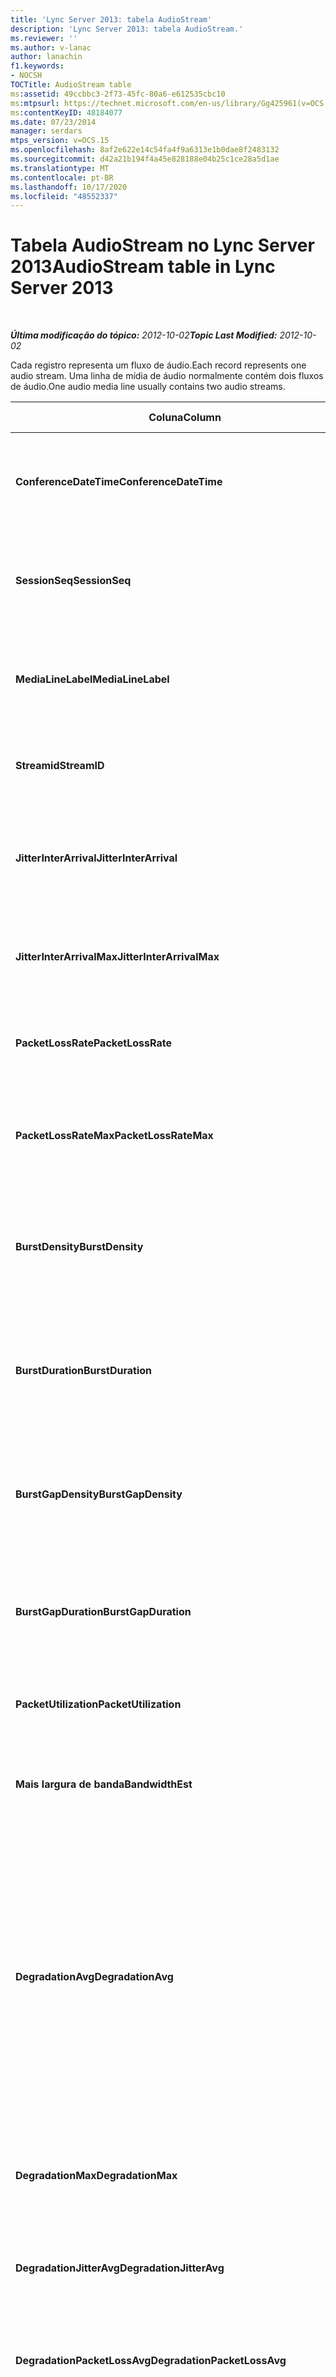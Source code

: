 ```yaml
---
title: 'Lync Server 2013: tabela AudioStream'
description: 'Lync Server 2013: tabela AudioStream.'
ms.reviewer: ''
ms.author: v-lanac
author: lanachin
f1.keywords:
- NOCSH
TOCTitle: AudioStream table
ms:assetid: 49ccbbc3-2f73-45fc-80a6-e612535cbc10
ms:mtpsurl: https://technet.microsoft.com/en-us/library/Gg425961(v=OCS.15)
ms:contentKeyID: 48184077
ms.date: 07/23/2014
manager: serdars
mtps_version: v=OCS.15
ms.openlocfilehash: 8af2e622e14c54fa4f9a6313e1b0dae8f2483132
ms.sourcegitcommit: d42a21b194f4a45e828188e04b25c1ce28a5d1ae
ms.translationtype: MT
ms.contentlocale: pt-BR
ms.lasthandoff: 10/17/2020
ms.locfileid: "48552337"
---
```

# <a name="audiostream-table-in-lync-server-2013"></a><span data-ttu-id="2facc-103">Tabela AudioStream no Lync Server 2013</span><span class="sxs-lookup"><span data-stu-id="2facc-103">AudioStream table in Lync Server 2013</span></span>

<div data-xmlns="http://www.w3.org/1999/xhtml">

<div class="topic" data-xmlns="http://www.w3.org/1999/xhtml" data-msxsl="urn:schemas-microsoft-com:xslt" data-cs="https://msdn.microsoft.com/">

<div data-asp="https://msdn2.microsoft.com/asp">



</div>

<div id="mainSection">

<div id="mainBody">

<span> </span>

<span data-ttu-id="2facc-104">_**Última modificação do tópico:** 2012-10-02_</span><span class="sxs-lookup"><span data-stu-id="2facc-104">_**Topic Last Modified:** 2012-10-02_</span></span>

<span data-ttu-id="2facc-105">Cada registro representa um fluxo de áudio.</span><span class="sxs-lookup"><span data-stu-id="2facc-105">Each record represents one audio stream.</span></span> <span data-ttu-id="2facc-106">Uma linha de mídia de áudio normalmente contém dois fluxos de áudio.</span><span class="sxs-lookup"><span data-stu-id="2facc-106">One audio media line usually contains two audio streams.</span></span>


<table>
<colgroup>
<col style="width: 25%" />
<col style="width: 25%" />
<col style="width: 25%" />
<col style="width: 25%" />
</colgroup>
<thead>
<tr class="header">
<th><span data-ttu-id="2facc-107"><strong>Coluna</strong></span><span class="sxs-lookup"><span data-stu-id="2facc-107"><strong>Column</strong></span></span></th>
<th><span data-ttu-id="2facc-108"><strong>Tipo de dados</strong></span><span class="sxs-lookup"><span data-stu-id="2facc-108"><strong>Data Type</strong></span></span></th>
<th><span data-ttu-id="2facc-109"><strong>Chave/índice</strong></span><span class="sxs-lookup"><span data-stu-id="2facc-109"><strong>Key/Index</strong></span></span></th>
<th><span data-ttu-id="2facc-110"><strong>Detalhes</strong></span><span class="sxs-lookup"><span data-stu-id="2facc-110"><strong>Details</strong></span></span></th>
</tr>
</thead>
<tbody>
<tr class="odd">
<td><p><span data-ttu-id="2facc-111"><strong>ConferenceDateTime</strong></span><span class="sxs-lookup"><span data-stu-id="2facc-111"><strong>ConferenceDateTime</strong></span></span></p></td>
<td><p><span data-ttu-id="2facc-112">datetime</span><span class="sxs-lookup"><span data-stu-id="2facc-112">datetime</span></span></p></td>
<td><p><span data-ttu-id="2facc-113">Primário</span><span class="sxs-lookup"><span data-stu-id="2facc-113">Primary</span></span></p></td>
<td><p><span data-ttu-id="2facc-114">Referenciado da <a href="lync-server-2013-medialine-table.md">tabela de mídia no Lync Server 2013</a>.</span><span class="sxs-lookup"><span data-stu-id="2facc-114">Referenced from the <a href="lync-server-2013-medialine-table.md">MediaLine table in Lync Server 2013</a>.</span></span></p></td>
</tr>
<tr class="even">
<td><p><span data-ttu-id="2facc-115"><strong>SessionSeq</strong></span><span class="sxs-lookup"><span data-stu-id="2facc-115"><strong>SessionSeq</strong></span></span></p></td>
<td><p><span data-ttu-id="2facc-116">int</span><span class="sxs-lookup"><span data-stu-id="2facc-116">int</span></span></p></td>
<td><p><span data-ttu-id="2facc-117">Primário</span><span class="sxs-lookup"><span data-stu-id="2facc-117">Primary</span></span></p></td>
<td><p><span data-ttu-id="2facc-118">Referenciado da <a href="lync-server-2013-medialine-table.md">tabela de mídia no Lync Server 2013</a>.</span><span class="sxs-lookup"><span data-stu-id="2facc-118">Referenced from the <a href="lync-server-2013-medialine-table.md">MediaLine table in Lync Server 2013</a>.</span></span></p></td>
</tr>
<tr class="odd">
<td><p><span data-ttu-id="2facc-119"><strong>MediaLineLabel</strong></span><span class="sxs-lookup"><span data-stu-id="2facc-119"><strong>MediaLineLabel</strong></span></span></p></td>
<td><p><span data-ttu-id="2facc-120">tinyint</span><span class="sxs-lookup"><span data-stu-id="2facc-120">tinyint</span></span></p></td>
<td><p><span data-ttu-id="2facc-121">Primário</span><span class="sxs-lookup"><span data-stu-id="2facc-121">Primary</span></span></p></td>
<td><p><span data-ttu-id="2facc-122">Referenciado da <a href="lync-server-2013-medialine-table.md">tabela de mídia no Lync Server 2013</a>.</span><span class="sxs-lookup"><span data-stu-id="2facc-122">Referenced from the <a href="lync-server-2013-medialine-table.md">MediaLine table in Lync Server 2013</a>.</span></span></p></td>
</tr>
<tr class="even">
<td><p><span data-ttu-id="2facc-123"><strong>Streamid</strong></span><span class="sxs-lookup"><span data-stu-id="2facc-123"><strong>StreamID</strong></span></span></p></td>
<td><p><span data-ttu-id="2facc-124">int</span><span class="sxs-lookup"><span data-stu-id="2facc-124">int</span></span></p></td>
<td><p><span data-ttu-id="2facc-125">Primário</span><span class="sxs-lookup"><span data-stu-id="2facc-125">Primary</span></span></p></td>
<td><p><span data-ttu-id="2facc-126">Identificação exclusiva em uma linha de mídia.</span><span class="sxs-lookup"><span data-stu-id="2facc-126">Unique ID within a media line.</span></span></p></td>
</tr>
<tr class="odd">
<td><p><span data-ttu-id="2facc-127"><strong>JitterInterArrival</strong></span><span class="sxs-lookup"><span data-stu-id="2facc-127"><strong>JitterInterArrival</strong></span></span></p></td>
<td><p><span data-ttu-id="2facc-128">int</span><span class="sxs-lookup"><span data-stu-id="2facc-128">int</span></span></p></td>
<td><p> </p></td>
<td><p><span data-ttu-id="2facc-129">Média de tremulação de rede a partir da estatística do protocolo RTCP.</span><span class="sxs-lookup"><span data-stu-id="2facc-129">Average network jitter from Real Time Control Protocol (RTCP) statistics.</span></span></p></td>
</tr>
<tr class="even">
<td><p><span data-ttu-id="2facc-130"><strong>JitterInterArrivalMax</strong></span><span class="sxs-lookup"><span data-stu-id="2facc-130"><strong>JitterInterArrivalMax</strong></span></span></p></td>
<td><p><span data-ttu-id="2facc-131">int</span><span class="sxs-lookup"><span data-stu-id="2facc-131">int</span></span></p></td>
<td><p> </p></td>
<td><p><span data-ttu-id="2facc-132">Tremulação máxima da rede durante a chamada.</span><span class="sxs-lookup"><span data-stu-id="2facc-132">Maximum network jitter during the call.</span></span></p></td>
</tr>
<tr class="odd">
<td><p><span data-ttu-id="2facc-133"><strong>PacketLossRate</strong></span><span class="sxs-lookup"><span data-stu-id="2facc-133"><strong>PacketLossRate</strong></span></span></p></td>
<td><p><span data-ttu-id="2facc-134">decimal (5, 4)</span><span class="sxs-lookup"><span data-stu-id="2facc-134">decimal(5,4)</span></span></p></td>
<td><p> </p></td>
<td><p><span data-ttu-id="2facc-135">Taxa média de perda de pacotes durante a chamada.</span><span class="sxs-lookup"><span data-stu-id="2facc-135">Average packet loss rate during the call.</span></span></p></td>
</tr>
<tr class="even">
<td><p><span data-ttu-id="2facc-136"><strong>PacketLossRateMax</strong></span><span class="sxs-lookup"><span data-stu-id="2facc-136"><strong>PacketLossRateMax</strong></span></span></p></td>
<td><p><span data-ttu-id="2facc-137">decimal (5, 4)</span><span class="sxs-lookup"><span data-stu-id="2facc-137">decimal(5,4)</span></span></p></td>
<td><p> </p></td>
<td><p><span data-ttu-id="2facc-138">Perda máxima de pacotes observada durante a chamada.</span><span class="sxs-lookup"><span data-stu-id="2facc-138">Maximum packet loss observed during the call.</span></span></p></td>
</tr>
<tr class="odd">
<td><p><span data-ttu-id="2facc-139"><strong>BurstDensity</strong></span><span class="sxs-lookup"><span data-stu-id="2facc-139"><strong>BurstDensity</strong></span></span></p></td>
<td><p><span data-ttu-id="2facc-140">decimal (9, 4)</span><span class="sxs-lookup"><span data-stu-id="2facc-140">decimal(9,4)</span></span></p></td>
<td><p> </p></td>
<td><p><span data-ttu-id="2facc-141">Densidade média de perda de pacote durante intermitências de perdas durante a chamada.</span><span class="sxs-lookup"><span data-stu-id="2facc-141">Average density of packet Loss during bursts of losses during the call.</span></span></p></td>
</tr>
<tr class="even">
<td><p><span data-ttu-id="2facc-142"><strong>BurstDuration</strong></span><span class="sxs-lookup"><span data-stu-id="2facc-142"><strong>BurstDuration</strong></span></span></p></td>
<td><p><span data-ttu-id="2facc-143">int</span><span class="sxs-lookup"><span data-stu-id="2facc-143">int</span></span></p></td>
<td><p> </p></td>
<td><p><span data-ttu-id="2facc-144">Duração média de perda de pacote durante picos de perdas durante a chamada.</span><span class="sxs-lookup"><span data-stu-id="2facc-144">Average duration of packet loss during bursts of losses during the call.</span></span></p></td>
</tr>
<tr class="odd">
<td><p><span data-ttu-id="2facc-145"><strong>BurstGapDensity</strong></span><span class="sxs-lookup"><span data-stu-id="2facc-145"><strong>BurstGapDensity</strong></span></span></p></td>
<td><p><span data-ttu-id="2facc-146">decimal (9, 4)</span><span class="sxs-lookup"><span data-stu-id="2facc-146">decimal(9,4)</span></span></p></td>
<td><p> </p></td>
<td><p><span data-ttu-id="2facc-147">Densidade média de perda de pacote durante intervalos entre picos de perda de pacotes.</span><span class="sxs-lookup"><span data-stu-id="2facc-147">Average density of packet loss during gaps between bursts of packet loss.</span></span></p></td>
</tr>
<tr class="even">
<td><p><span data-ttu-id="2facc-148"><strong>BurstGapDuration</strong></span><span class="sxs-lookup"><span data-stu-id="2facc-148"><strong>BurstGapDuration</strong></span></span></p></td>
<td><p><span data-ttu-id="2facc-149">int</span><span class="sxs-lookup"><span data-stu-id="2facc-149">int</span></span></p></td>
<td><p> </p></td>
<td><p><span data-ttu-id="2facc-150">Duração média de intervalos entre picos de perda de pacotes.</span><span class="sxs-lookup"><span data-stu-id="2facc-150">Average duration of gaps between bursts of packet loss.</span></span></p></td>
</tr>
<tr class="odd">
<td><p><span data-ttu-id="2facc-151"><strong>PacketUtilization</strong></span><span class="sxs-lookup"><span data-stu-id="2facc-151"><strong>PacketUtilization</strong></span></span></p></td>
<td><p><span data-ttu-id="2facc-152">Int</span><span class="sxs-lookup"><span data-stu-id="2facc-152">Int</span></span></p></td>
<td><p> </p></td>
<td><p><span data-ttu-id="2facc-153">Contagem de pacotes para o fluxo de áudio.</span><span class="sxs-lookup"><span data-stu-id="2facc-153">Packet count for the audio stream.</span></span></p></td>
</tr>
<tr class="even">
<td><p><span data-ttu-id="2facc-154"><strong>Mais largura de banda</strong></span><span class="sxs-lookup"><span data-stu-id="2facc-154"><strong>BandwidthEst</strong></span></span></p></td>
<td><p><span data-ttu-id="2facc-155">Int</span><span class="sxs-lookup"><span data-stu-id="2facc-155">Int</span></span></p></td>
<td><p> </p></td>
<td><p><span data-ttu-id="2facc-156">Estimativas de largura de banda para o fluxo de áudio.</span><span class="sxs-lookup"><span data-stu-id="2facc-156">Bandwidth estimates for the audio stream.</span></span></p></td>
</tr>
<tr class="odd">
<td><p><span data-ttu-id="2facc-157"><strong>DegradationAvg</strong></span><span class="sxs-lookup"><span data-stu-id="2facc-157"><strong>DegradationAvg</strong></span></span></p></td>
<td><p><span data-ttu-id="2facc-158">decimal (3, 2)</span><span class="sxs-lookup"><span data-stu-id="2facc-158">decimal(3,2)</span></span></p></td>
<td><p> </p></td>
<td><p><span data-ttu-id="2facc-p102">Degradação de MOS de rede para a chamada completa. O intervalo vai de 0,0 a 5,0. Essa métrica mostra o quanto o MOS de rede foi reduzido por causa de tremulação e perda de pacote. Para obter a qualidade aceitável, o MOS da rede deve ser menor que 0,5.</span><span class="sxs-lookup"><span data-stu-id="2facc-p102">Network MOS Degradation for the whole call. Range is 0.0 to 5.0. This metric shows the amount the Network MOS was reduced because of jitter and packet loss. For acceptable quality it should less than 0.5.</span></span></p></td>
</tr>
<tr class="even">
<td><p><span data-ttu-id="2facc-163"><strong>DegradationMax</strong></span><span class="sxs-lookup"><span data-stu-id="2facc-163"><strong>DegradationMax</strong></span></span></p></td>
<td><p><span data-ttu-id="2facc-164">decimal (3, 2)</span><span class="sxs-lookup"><span data-stu-id="2facc-164">decimal(3,2)</span></span></p></td>
<td><p> </p></td>
<td><p><span data-ttu-id="2facc-165">Degradação máxima de MOS de rede durante a chamada.</span><span class="sxs-lookup"><span data-stu-id="2facc-165">Maximum Network MOS degradation during the call.</span></span></p></td>
</tr>
<tr class="odd">
<td><p><span data-ttu-id="2facc-166"><strong>DegradationJitterAvg</strong></span><span class="sxs-lookup"><span data-stu-id="2facc-166"><strong>DegradationJitterAvg</strong></span></span></p></td>
<td><p><span data-ttu-id="2facc-167">decimal (3, 2)</span><span class="sxs-lookup"><span data-stu-id="2facc-167">decimal(3,2)</span></span></p></td>
<td><p> </p></td>
<td><p><span data-ttu-id="2facc-168">Degradação de MOS de rede causada por tremulação.</span><span class="sxs-lookup"><span data-stu-id="2facc-168">Network MOS degradation caused by jitter.</span></span></p></td>
</tr>
<tr class="even">
<td><p><span data-ttu-id="2facc-169"><strong>DegradationPacketLossAvg</strong></span><span class="sxs-lookup"><span data-stu-id="2facc-169"><strong>DegradationPacketLossAvg</strong></span></span></p></td>
<td><p><span data-ttu-id="2facc-170">decimal (3, 2)</span><span class="sxs-lookup"><span data-stu-id="2facc-170">decimal(3,2)</span></span></p></td>
<td><p> </p></td>
<td><p><span data-ttu-id="2facc-171">Degradação de MOS de rede causada por perda de pacote.</span><span class="sxs-lookup"><span data-stu-id="2facc-171">Network MOS degradation caused by packet loss.</span></span></p></td>
</tr>
<tr class="odd">
<td><p><span data-ttu-id="2facc-172"><strong>AudioPayloadDescription</strong></span><span class="sxs-lookup"><span data-stu-id="2facc-172"><strong>AudioPayloadDescription</strong></span></span></p></td>
<td><p><span data-ttu-id="2facc-173">int</span><span class="sxs-lookup"><span data-stu-id="2facc-173">int</span></span></p></td>
<td><p><span data-ttu-id="2facc-174">Estrangeira</span><span class="sxs-lookup"><span data-stu-id="2facc-174">Foreign</span></span></p></td>
<td><p><span data-ttu-id="2facc-175">O codec de áudio usado para a chamada, referenciado da tabela PayloadDescription.</span><span class="sxs-lookup"><span data-stu-id="2facc-175">The audio Codec used for the call, referenced from PayloadDescription Table.</span></span></p></td>
</tr>
<tr class="even">
<td><p><span data-ttu-id="2facc-176"><strong>AudioSampleRate</strong></span><span class="sxs-lookup"><span data-stu-id="2facc-176"><strong>AudioSampleRate</strong></span></span></p></td>
<td><p><span data-ttu-id="2facc-177">int</span><span class="sxs-lookup"><span data-stu-id="2facc-177">int</span></span></p></td>
<td><p> </p></td>
<td><p><span data-ttu-id="2facc-178">Taxa de amostragem para o fluxo de áudio.</span><span class="sxs-lookup"><span data-stu-id="2facc-178">Sampling rate for the audio stream.</span></span></p></td>
</tr>
<tr class="odd">
<td><p><span data-ttu-id="2facc-179"><strong>Aproxima</strong></span><span class="sxs-lookup"><span data-stu-id="2facc-179"><strong>RoundTrip</strong></span></span></p></td>
<td><p><span data-ttu-id="2facc-180">int</span><span class="sxs-lookup"><span data-stu-id="2facc-180">int</span></span></p></td>
<td><p> </p></td>
<td><p><span data-ttu-id="2facc-181">Tempo de ida e volta de estatísticas RTCP.</span><span class="sxs-lookup"><span data-stu-id="2facc-181">Round trip time from RTCP statistics.</span></span> <span data-ttu-id="2facc-182">Para uma qualidade aceitável, isso deve ser menor que 100 ms.</span><span class="sxs-lookup"><span data-stu-id="2facc-182">For acceptable quality this should be less than 100ms.</span></span></p></td>
</tr>
<tr class="even">
<td><p><span data-ttu-id="2facc-183"><strong>RoundTripMax</strong></span><span class="sxs-lookup"><span data-stu-id="2facc-183"><strong>RoundTripMax</strong></span></span></p></td>
<td><p><span data-ttu-id="2facc-184">int</span><span class="sxs-lookup"><span data-stu-id="2facc-184">int</span></span></p></td>
<td><p> </p></td>
<td><p><span data-ttu-id="2facc-185">Tempo máximo de ida e volta para o fluxo de áudio.</span><span class="sxs-lookup"><span data-stu-id="2facc-185">Maximum round trip time for the audio stream.</span></span></p></td>
</tr>
<tr class="odd">
<td><p><span data-ttu-id="2facc-186"><strong>OverallAvgNetworkMOS</strong></span><span class="sxs-lookup"><span data-stu-id="2facc-186"><strong>OverallAvgNetworkMOS</strong></span></span></p></td>
<td><p><span data-ttu-id="2facc-187">decimal (3, 2)</span><span class="sxs-lookup"><span data-stu-id="2facc-187">decimal(3,2)</span></span></p></td>
<td><p> </p></td>
<td><p><span data-ttu-id="2facc-188">Média de MOS de rede de banda ampla para a chamada.</span><span class="sxs-lookup"><span data-stu-id="2facc-188">Average wideband Network MOS for the call.</span></span> <span data-ttu-id="2facc-189">Essa métrica depende da perda de pacote, da tremulação e do codec usado.</span><span class="sxs-lookup"><span data-stu-id="2facc-189">This metric depends on the packet loss, jitter, and codec used.</span></span> <span data-ttu-id="2facc-190">O intervalo é [1,0 a 5,0].</span><span class="sxs-lookup"><span data-stu-id="2facc-190">Range is [1.0 to 5.0].</span></span></p></td>
</tr>
<tr class="even">
<td><p><span data-ttu-id="2facc-191"><strong>OverallMinNetworkMOS</strong></span><span class="sxs-lookup"><span data-stu-id="2facc-191"><strong>OverallMinNetworkMOS</strong></span></span></p></td>
<td><p><span data-ttu-id="2facc-192">decimal (3, 2)</span><span class="sxs-lookup"><span data-stu-id="2facc-192">decimal(3,2)</span></span></p></td>
<td><p> </p></td>
<td><p><span data-ttu-id="2facc-193">O MOS de rede banda larga mínima para a chamada.</span><span class="sxs-lookup"><span data-stu-id="2facc-193">The minimum wideband Network MOS for the call.</span></span></p></td>
</tr>
<tr class="odd">
<td><p><span data-ttu-id="2facc-194"><strong>SendListenMOS</strong></span><span class="sxs-lookup"><span data-stu-id="2facc-194"><strong>SendListenMOS</strong></span></span></p></td>
<td><p><span data-ttu-id="2facc-195">decimal (3, 2)</span><span class="sxs-lookup"><span data-stu-id="2facc-195">decimal(3,2)</span></span></p></td>
<td><p> </p></td>
<td><p><span data-ttu-id="2facc-196">A pontuação média prevista de banda larga de escuta do MOS para áudio enviado, incluindo nível de fala, nível de ruído e características do dispositivo de captura.</span><span class="sxs-lookup"><span data-stu-id="2facc-196">The average predicted wideband Listening MOS score for audio sent, including speech level, noise level and capture device characteristics.</span></span></p></td>
</tr>
<tr class="even">
<td><p><span data-ttu-id="2facc-197"><strong>SendListenMOSMin</strong></span><span class="sxs-lookup"><span data-stu-id="2facc-197"><strong>SendListenMOSMin</strong></span></span></p></td>
<td><p><span data-ttu-id="2facc-198">decimal (3, 2)</span><span class="sxs-lookup"><span data-stu-id="2facc-198">decimal(3,2)</span></span></p></td>
<td><p> </p></td>
<td><p><span data-ttu-id="2facc-199">O SendListenMOS mínimo para a chamada.</span><span class="sxs-lookup"><span data-stu-id="2facc-199">The minimum SendListenMOS for the call.</span></span></p></td>
</tr>
<tr class="odd">
<td><p><span data-ttu-id="2facc-200"><strong>RecvListenMOS</strong></span><span class="sxs-lookup"><span data-stu-id="2facc-200"><strong>RecvListenMOS</strong></span></span></p></td>
<td><p><span data-ttu-id="2facc-201">decimal (3, 2)</span><span class="sxs-lookup"><span data-stu-id="2facc-201">decimal(3,2)</span></span></p></td>
<td><p> </p></td>
<td><p><span data-ttu-id="2facc-202">A pontuação média prevista de banda larga de escuta para áudio recebido da rede, incluindo nível de fala, nível de ruído, codec, condições de rede e características do dispositivo de captura.</span><span class="sxs-lookup"><span data-stu-id="2facc-202">The average predicted wideband Listening MOS score for audio received from the network including speech level, noise level, codec, network conditions and capture device characteristics.</span></span></p></td>
</tr>
<tr class="even">
<td><p><span data-ttu-id="2facc-203"><strong>RecvListenMOSMin</strong></span><span class="sxs-lookup"><span data-stu-id="2facc-203"><strong>RecvListenMOSMin</strong></span></span></p></td>
<td><p><span data-ttu-id="2facc-204">decimal (3, 2)</span><span class="sxs-lookup"><span data-stu-id="2facc-204">decimal(3,2)</span></span></p></td>
<td><p> </p></td>
<td><p><span data-ttu-id="2facc-205">O RecvListenMOS mínimo para a chamada.</span><span class="sxs-lookup"><span data-stu-id="2facc-205">The minimum RecvListenMOS for the call.</span></span></p></td>
</tr>
<tr class="odd">
<td><p><span data-ttu-id="2facc-206"><strong>AudioFECUsed</strong></span><span class="sxs-lookup"><span data-stu-id="2facc-206"><strong>AudioFECUsed</strong></span></span></p></td>
<td><p><span data-ttu-id="2facc-207">bits</span><span class="sxs-lookup"><span data-stu-id="2facc-207">bit</span></span></p></td>
<td></td>
<td><p><span data-ttu-id="2facc-208">Sinalizador que indica se o FEC de áudio foi usado para a chamada.</span><span class="sxs-lookup"><span data-stu-id="2facc-208">Flag indicating if audio FEC was used for the call.</span></span></p></td>
</tr>
<tr class="even">
<td><p><span data-ttu-id="2facc-209"><strong>RatioConcealedSamplesAvg</strong></span><span class="sxs-lookup"><span data-stu-id="2facc-209"><strong>RatioConcealedSamplesAvg</strong></span></span></p></td>
<td><p><span data-ttu-id="2facc-210">decimal (5, 2)</span><span class="sxs-lookup"><span data-stu-id="2facc-210">decimal(5,2)</span></span></p></td>
<td></td>
<td><p><span data-ttu-id="2facc-211">Taxa média de amostras escondidas geradas pelo reparo de áudio para exemplos típicos.</span><span class="sxs-lookup"><span data-stu-id="2facc-211">Average ratio of concealed samples generated by audio healing to typical samples.</span></span></p></td>
</tr>
<tr class="odd">
<td><p><span data-ttu-id="2facc-212"><strong>RatioStretchedSamplesAvg</strong></span><span class="sxs-lookup"><span data-stu-id="2facc-212"><strong>RatioStretchedSamplesAvg</strong></span></span></p></td>
<td><p><span data-ttu-id="2facc-213">decimal (5, 2)</span><span class="sxs-lookup"><span data-stu-id="2facc-213">decimal(5,2)</span></span></p></td>
<td></td>
<td><p><span data-ttu-id="2facc-214">Taxa média de amostras corrigidas geradas pelo reparo de áudio para exemplos típicos.</span><span class="sxs-lookup"><span data-stu-id="2facc-214">Average ratio of stretched samples generated by audio healing to typical samples.</span></span></p></td>
</tr>
<tr class="even">
<td><p><span data-ttu-id="2facc-215"><strong>RatioCompressedSamplesAvg</strong></span><span class="sxs-lookup"><span data-stu-id="2facc-215"><strong>RatioCompressedSamplesAvg</strong></span></span></p></td>
<td><p><span data-ttu-id="2facc-216">decimal (5, 2)</span><span class="sxs-lookup"><span data-stu-id="2facc-216">decimal(5,2)</span></span></p></td>
<td></td>
<td><p><span data-ttu-id="2facc-217">Taxa média de amostras compactadas geradas pelo reparo de áudio para exemplos típicos.</span><span class="sxs-lookup"><span data-stu-id="2facc-217">Average ratio of compressed samples generated by audio healing to typical samples.</span></span></p></td>
</tr>
<tr class="odd">
<td><p><span data-ttu-id="2facc-218"><strong>Entrada</strong></span><span class="sxs-lookup"><span data-stu-id="2facc-218"><strong>Inbound</strong></span></span></p></td>
<td><p><span data-ttu-id="2facc-219">bits</span><span class="sxs-lookup"><span data-stu-id="2facc-219">bit</span></span></p></td>
<td><p> </p></td>
<td><p><span data-ttu-id="2facc-220">Dados de fluxo no lado do destinatário são recebidos.</span><span class="sxs-lookup"><span data-stu-id="2facc-220">Stream data on receiver side is received.</span></span></p></td>
</tr>
<tr class="even">
<td><p><span data-ttu-id="2facc-221"><strong>Saída</strong></span><span class="sxs-lookup"><span data-stu-id="2facc-221"><strong>Outbound</strong></span></span></p></td>
<td><p><span data-ttu-id="2facc-222">bits</span><span class="sxs-lookup"><span data-stu-id="2facc-222">bit</span></span></p></td>
<td><p> </p></td>
<td><p><span data-ttu-id="2facc-223">Dados de fluxo no lado do remetente são recebidos.</span><span class="sxs-lookup"><span data-stu-id="2facc-223">Stream data on sender side is received.</span></span></p></td>
</tr>
<tr class="odd">
<td><p><span data-ttu-id="2facc-224"><strong>SenderIsCallerPAI</strong></span><span class="sxs-lookup"><span data-stu-id="2facc-224"><strong>SenderIsCallerPAI</strong></span></span></p></td>
<td><p><span data-ttu-id="2facc-225">bits</span><span class="sxs-lookup"><span data-stu-id="2facc-225">bit</span></span></p></td>
<td><p> </p></td>
<td><p><span data-ttu-id="2facc-226">1 significa que a direção do fluxo é do chamador para o receptor.</span><span class="sxs-lookup"><span data-stu-id="2facc-226">1 means the stream direction is from the caller to the callee.</span></span></p>
<p><span data-ttu-id="2facc-227">0 significa que a direção do fluxo é do receptor para o chamador.</span><span class="sxs-lookup"><span data-stu-id="2facc-227">0 means the stream direction is from the callee to the caller.</span></span></p></td>
</tr>
<tr class="even">
<td><p><span data-ttu-id="2facc-228"><strong>JitterInterArrivalSD</strong></span><span class="sxs-lookup"><span data-stu-id="2facc-228"><strong>JitterInterArrivalSD</strong></span></span></p></td>
<td><p><span data-ttu-id="2facc-229">flutuação</span><span class="sxs-lookup"><span data-stu-id="2facc-229">float</span></span></p></td>
<td></td>
<td><p><span data-ttu-id="2facc-230">Desvio padrão para tempos de chegada de tremulação.</span><span class="sxs-lookup"><span data-stu-id="2facc-230">Standard deviation for jitter arrival times.</span></span></p>
<p><span data-ttu-id="2facc-231">Esta coluna foi introduzida no Microsoft Lync Server 2013.</span><span class="sxs-lookup"><span data-stu-id="2facc-231">This column was introduced in Microsoft Lync Server 2013.</span></span></p></td>
</tr>
<tr class="odd">
<td><p><span data-ttu-id="2facc-232"><strong>ConcealRatioMax</strong></span><span class="sxs-lookup"><span data-stu-id="2facc-232"><strong>ConcealRatioMax</strong></span></span></p></td>
<td><p><span data-ttu-id="2facc-233">flutuação</span><span class="sxs-lookup"><span data-stu-id="2facc-233">float</span></span></p></td>
<td></td>
<td><p><span data-ttu-id="2facc-234">Taxa máxima de pacotes ocultos pelo reparo.</span><span class="sxs-lookup"><span data-stu-id="2facc-234">Maximum ratio of packets concealed by the healer.</span></span></p>
<p><span data-ttu-id="2facc-235">Esta coluna foi introduzida no Microsoft Lync Server 2013.</span><span class="sxs-lookup"><span data-stu-id="2facc-235">This column was introduced in Microsoft Lync Server 2013.</span></span></p></td>
</tr>
<tr class="even">
<td><p><span data-ttu-id="2facc-236"><strong>ConcealRatioSD</strong></span><span class="sxs-lookup"><span data-stu-id="2facc-236"><strong>ConcealRatioSD</strong></span></span></p></td>
<td><p><span data-ttu-id="2facc-237">flutuação</span><span class="sxs-lookup"><span data-stu-id="2facc-237">float</span></span></p></td>
<td></td>
<td><p><span data-ttu-id="2facc-238">Desvio padrão para a taxa de pacotes ocultos pelo reparo.</span><span class="sxs-lookup"><span data-stu-id="2facc-238">Standard deviation for the ratio of packets concealed by the healer.</span></span></p>
<p><span data-ttu-id="2facc-239">Esta coluna foi introduzida no Microsoft Lync Server 2013.</span><span class="sxs-lookup"><span data-stu-id="2facc-239">This column was introduced in Microsoft Lync Server 2013.</span></span></p></td>
</tr>
<tr class="odd">
<td><p><span data-ttu-id="2facc-240"><strong>HealerPacketDropRatio</strong></span><span class="sxs-lookup"><span data-stu-id="2facc-240"><strong>HealerPacketDropRatio</strong></span></span></p></td>
<td><p><span data-ttu-id="2facc-241">flutuação</span><span class="sxs-lookup"><span data-stu-id="2facc-241">float</span></span></p></td>
<td></td>
<td><p><span data-ttu-id="2facc-242">Taxa de pacotes descartados pelo REO reparo em comparação com o número total de pacotes recebidos.</span><span class="sxs-lookup"><span data-stu-id="2facc-242">Ratio of packets dropped by the healer compared to the total number of packets received.</span></span></p>
<p><span data-ttu-id="2facc-243">Esta coluna foi introduzida no Microsoft Lync Server 2013.</span><span class="sxs-lookup"><span data-stu-id="2facc-243">This column was introduced in Microsoft Lync Server 2013.</span></span></p></td>
</tr>
<tr class="even">
<td><p><span data-ttu-id="2facc-244"><strong>HealerFECPacketUsedRatio</strong></span><span class="sxs-lookup"><span data-stu-id="2facc-244"><strong>HealerFECPacketUsedRatio</strong></span></span></p></td>
<td><p><span data-ttu-id="2facc-245">flutuação</span><span class="sxs-lookup"><span data-stu-id="2facc-245">float</span></span></p></td>
<td></td>
<td><p><span data-ttu-id="2facc-246">Taxa de pacotes de correção de erro de encaminhamento usados em comparação com o número total de pacotes recebidos.</span><span class="sxs-lookup"><span data-stu-id="2facc-246">Ratio of used forward error correction packets compared to the total number of packets received.</span></span></p>
<p><span data-ttu-id="2facc-247">Esta coluna foi introduzida no Microsoft Lync Server 2013.</span><span class="sxs-lookup"><span data-stu-id="2facc-247">This column was introduced in Microsoft Lync Server 2013.</span></span></p></td>
</tr>
<tr class="odd">
<td><p><span data-ttu-id="2facc-248"><strong>MaxCompressedSamples</strong></span><span class="sxs-lookup"><span data-stu-id="2facc-248"><strong>MaxCompressedSamples</strong></span></span></p></td>
<td><p><span data-ttu-id="2facc-249">flutuação</span><span class="sxs-lookup"><span data-stu-id="2facc-249">float</span></span></p></td>
<td></td>
<td><p><span data-ttu-id="2facc-250">Número máximo de pacotes de áudio que foram compactados pelo reparánte.</span><span class="sxs-lookup"><span data-stu-id="2facc-250">Maximum number of audio packets that were compressed by the healer.</span></span></p>
<p><span data-ttu-id="2facc-251">Esta coluna foi introduzida no Microsoft Lync Server 2013.</span><span class="sxs-lookup"><span data-stu-id="2facc-251">This column was introduced in Microsoft Lync Server 2013.</span></span></p></td>
</tr>
<tr class="even">
<td><p><span data-ttu-id="2facc-252"><strong>LossCongestionPercent</strong></span><span class="sxs-lookup"><span data-stu-id="2facc-252"><strong>LossCongestionPercent</strong></span></span></p></td>
<td><p><span data-ttu-id="2facc-253">flutuação</span><span class="sxs-lookup"><span data-stu-id="2facc-253">float</span></span></p></td>
<td></td>
<td><p><span data-ttu-id="2facc-254">Indica a porcentagem de tempo em que a chamada estava em um estado de congestionamento de perda.</span><span class="sxs-lookup"><span data-stu-id="2facc-254">Indicates the percentage of the time when the call was in a loss congestion state.</span></span></p>
<p><span data-ttu-id="2facc-255">Esta coluna foi introduzida no Microsoft Lync Server 2013.</span><span class="sxs-lookup"><span data-stu-id="2facc-255">This column was introduced in Microsoft Lync Server 2013.</span></span></p></td>
</tr>
<tr class="odd">
<td><p><span data-ttu-id="2facc-256"><strong>DelayCongestionPercent</strong></span><span class="sxs-lookup"><span data-stu-id="2facc-256"><strong>DelayCongestionPercent</strong></span></span></p></td>
<td><p><span data-ttu-id="2facc-257">flutuação</span><span class="sxs-lookup"><span data-stu-id="2facc-257">float</span></span></p></td>
<td></td>
<td><p><span data-ttu-id="2facc-258">Indica a porcentagem da chamada durante a qual o congestionamento foi causado pela chegada atrasada de pacotes de rede.</span><span class="sxs-lookup"><span data-stu-id="2facc-258">Indicates the percentage of the call during which congestion was caused by the delayed arrival of network packets.</span></span></p>
<p><span data-ttu-id="2facc-259">Esta coluna foi introduzida no Microsoft Lync Server 2013.</span><span class="sxs-lookup"><span data-stu-id="2facc-259">This column was introduced in Microsoft Lync Server 2013.</span></span></p></td>
</tr>
<tr class="even">
<td><p><span data-ttu-id="2facc-260"><strong>ContentionDetectedPercent</strong></span><span class="sxs-lookup"><span data-stu-id="2facc-260"><strong>ContentionDetectedPercent</strong></span></span></p></td>
<td><p><span data-ttu-id="2facc-261">flutuação</span><span class="sxs-lookup"><span data-stu-id="2facc-261">float</span></span></p></td>
<td></td>
<td><p><span data-ttu-id="2facc-262">Indica a porcentagem de tempo em que a chamada estava competindo por recursos de rede.</span><span class="sxs-lookup"><span data-stu-id="2facc-262">Indicates the percentage of the time when the call was competing for network resources.</span></span></p>
<p><span data-ttu-id="2facc-263">Esta coluna foi introduzida no Microsoft Lync Server 2013.</span><span class="sxs-lookup"><span data-stu-id="2facc-263">This column was introduced in Microsoft Lync Server 2013.</span></span></p></td>
</tr>
<tr class="odd">
<td><p><span data-ttu-id="2facc-264"><strong>BandwidthEstMin</strong></span><span class="sxs-lookup"><span data-stu-id="2facc-264"><strong>BandwidthEstMin</strong></span></span></p></td>
<td><p><span data-ttu-id="2facc-265">int</span><span class="sxs-lookup"><span data-stu-id="2facc-265">int</span></span></p></td>
<td></td>
<td><p><span data-ttu-id="2facc-266">Quantidade mínima de estimativa de largura de banda medida durante a chamada.</span><span class="sxs-lookup"><span data-stu-id="2facc-266">Minimum amount of bandwidth estimation measured during the call.</span></span></p>
<p><span data-ttu-id="2facc-267">Esta coluna foi introduzida no Microsoft Lync Server 2013.</span><span class="sxs-lookup"><span data-stu-id="2facc-267">This column was introduced in Microsoft Lync Server 2013.</span></span></p></td>
</tr>
<tr class="even">
<td><p><span data-ttu-id="2facc-268"><strong>BandwidthEstMax</strong></span><span class="sxs-lookup"><span data-stu-id="2facc-268"><strong>BandwidthEstMax</strong></span></span></p></td>
<td><p><span data-ttu-id="2facc-269">int</span><span class="sxs-lookup"><span data-stu-id="2facc-269">int</span></span></p></td>
<td></td>
<td><p><span data-ttu-id="2facc-270">Quantidade máxima de estimativa de largura de banda medida durante a chamada.</span><span class="sxs-lookup"><span data-stu-id="2facc-270">Maximum amount of bandwidth estimation measured during the call.</span></span></p>
<p><span data-ttu-id="2facc-271">Esta coluna foi introduzida no Microsoft Lync Server 2013.</span><span class="sxs-lookup"><span data-stu-id="2facc-271">This column was introduced in Microsoft Lync Server 2013.</span></span></p></td>
</tr>
<tr class="odd">
<td><p><span data-ttu-id="2facc-272"><strong>BandwidthEstStdDev</strong></span><span class="sxs-lookup"><span data-stu-id="2facc-272"><strong>BandwidthEstStdDev</strong></span></span></p></td>
<td><p><span data-ttu-id="2facc-273">int</span><span class="sxs-lookup"><span data-stu-id="2facc-273">int</span></span></p></td>
<td></td>
<td><p><span data-ttu-id="2facc-274">O desvio padrão da estimativa de largura de banda medida durante a chamada.</span><span class="sxs-lookup"><span data-stu-id="2facc-274">Standard deviation of the bandwidth estimation measured during the call.</span></span></p>
<p><span data-ttu-id="2facc-275">Esta coluna foi introduzida no Microsoft Lync Server 2013.</span><span class="sxs-lookup"><span data-stu-id="2facc-275">This column was introduced in Microsoft Lync Server 2013.</span></span></p></td>
</tr>
<tr class="even">
<td><p><span data-ttu-id="2facc-276"><strong>BandwidthEstAvge</strong></span><span class="sxs-lookup"><span data-stu-id="2facc-276"><strong>BandwidthEstAvge</strong></span></span></p></td>
<td><p><span data-ttu-id="2facc-277">int</span><span class="sxs-lookup"><span data-stu-id="2facc-277">int</span></span></p></td>
<td></td>
<td><p><span data-ttu-id="2facc-278">Quantidade média de estimativa de largura de banda medida durante a chamada.</span><span class="sxs-lookup"><span data-stu-id="2facc-278">Average amount of bandwidth estimation measured during the call.</span></span></p>
<p><span data-ttu-id="2facc-279">Esta coluna foi introduzida no Microsoft Lync Server 2013.</span><span class="sxs-lookup"><span data-stu-id="2facc-279">This column was introduced in Microsoft Lync Server 2013.</span></span></p></td>
</tr>
<tr class="odd">
<td><p><span data-ttu-id="2facc-280"><strong>RelativeOneWayTotal</strong></span><span class="sxs-lookup"><span data-stu-id="2facc-280"><strong>RelativeOneWayTotal</strong></span></span></p></td>
<td><p><span data-ttu-id="2facc-281">flutuação</span><span class="sxs-lookup"><span data-stu-id="2facc-281">float</span></span></p></td>
<td></td>
<td><p><span data-ttu-id="2facc-p105">Quantidade total de latência unidirecional. A latência relativa unidirecional mede o atraso entre o cliente e o servidor.</span><span class="sxs-lookup"><span data-stu-id="2facc-p105">Total amount of one-way latency. Relative one-way latency measures the delay between the client and the server.</span></span></p>
<p><span data-ttu-id="2facc-284">Esta coluna foi introduzida no Microsoft Lync Server 2013.</span><span class="sxs-lookup"><span data-stu-id="2facc-284">This column was introduced in Microsoft Lync Server 2013.</span></span></p></td>
</tr>
<tr class="even">
<td><p><span data-ttu-id="2facc-285"><strong>RelativeOneWayAverage</strong></span><span class="sxs-lookup"><span data-stu-id="2facc-285"><strong>RelativeOneWayAverage</strong></span></span></p></td>
<td><p><span data-ttu-id="2facc-286">flutuação</span><span class="sxs-lookup"><span data-stu-id="2facc-286">float</span></span></p></td>
<td></td>
<td><p><span data-ttu-id="2facc-p106">Quantidade média de latência unidirecional. A latência relativa unidirecional mede o atraso entre o cliente e o servidor.</span><span class="sxs-lookup"><span data-stu-id="2facc-p106">Average amount of one-way latency. Relative one-way latency measures the delay between the client and the server.</span></span></p>
<p><span data-ttu-id="2facc-289">Esta coluna foi introduzida no Microsoft Lync Server 2013.</span><span class="sxs-lookup"><span data-stu-id="2facc-289">This column was introduced in Microsoft Lync Server 2013.</span></span></p></td>
</tr>
<tr class="odd">
<td><p><span data-ttu-id="2facc-290"><strong>RelativeOneWayMax</strong></span><span class="sxs-lookup"><span data-stu-id="2facc-290"><strong>RelativeOneWayMax</strong></span></span></p></td>
<td><p><span data-ttu-id="2facc-291">flutuação</span><span class="sxs-lookup"><span data-stu-id="2facc-291">float</span></span></p></td>
<td></td>
<td><p><span data-ttu-id="2facc-p107">Quantidade máxima de latência unidirecional. A latência relativa unidirecional mede o atraso entre o cliente e o servidor.</span><span class="sxs-lookup"><span data-stu-id="2facc-p107">Maximum amount of one-way latency. Relative one-way latency measures the delay between the client and the server.</span></span></p>
<p><span data-ttu-id="2facc-294">Esta coluna foi introduzida no Microsoft Lync Server 2013.</span><span class="sxs-lookup"><span data-stu-id="2facc-294">This column was introduced in Microsoft Lync Server 2013.</span></span></p></td>
</tr>
<tr class="even">
<td><p><span data-ttu-id="2facc-295"><strong>RelativeOneWayBurstOccurrences</strong></span><span class="sxs-lookup"><span data-stu-id="2facc-295"><strong>RelativeOneWayBurstOccurrences</strong></span></span></p></td>
<td><p><span data-ttu-id="2facc-296">int</span><span class="sxs-lookup"><span data-stu-id="2facc-296">int</span></span></p></td>
<td></td>
<td><p><span data-ttu-id="2facc-p108">Total de ocorrências de intermitências unidirecionais. Uma transmissão "intermitente" ocorre quando os fluxos de dados sofrem intermitências imprevisíveis, em oposição a um fluxo contínuo. Esta medida avalia o fluxo de dados entre o cliente e o servidor.</span><span class="sxs-lookup"><span data-stu-id="2facc-p108">Total one-way burst occurrences. A “bursty” transmission is a transmission where data flows in unpredictable bursts as opposed to a steady stream. This metric measures data flow between the client and the server.</span></span></p>
<p><span data-ttu-id="2facc-300">Esta coluna foi introduzida no Microsoft Lync Server 2013.</span><span class="sxs-lookup"><span data-stu-id="2facc-300">This column was introduced in Microsoft Lync Server 2013.</span></span></p></td>
</tr>
<tr class="odd">
<td><p><span data-ttu-id="2facc-301"><strong>RelativeOneWayBurstDensity</strong></span><span class="sxs-lookup"><span data-stu-id="2facc-301"><strong>RelativeOneWayBurstDensity</strong></span></span></p></td>
<td><p><span data-ttu-id="2facc-302">flutuação</span><span class="sxs-lookup"><span data-stu-id="2facc-302">float</span></span></p></td>
<td></td>
<td><p><span data-ttu-id="2facc-p109">Densidade total de intermitências unidirecionais. Uma transmissão "intermitente" ocorre quando os fluxos de dados sofrem intermitências imprevisíveis, em oposição a um fluxo contínuo. Esta medida avalia o fluxo de dados entre o cliente e o servidor.</span><span class="sxs-lookup"><span data-stu-id="2facc-p109">Total one-way burst density. A “bursty” transmission is a transmission where data flows in unpredictable bursts as opposed to a steady stream. This metric measures data flow between the client and the server.</span></span></p>
<p><span data-ttu-id="2facc-306">Esta coluna foi introduzida no Microsoft Lync Server 2013.</span><span class="sxs-lookup"><span data-stu-id="2facc-306">This column was introduced in Microsoft Lync Server 2013.</span></span></p></td>
</tr>
<tr class="even">
<td><p><span data-ttu-id="2facc-307"><strong>RelativeOneWayBurstDuration</strong></span><span class="sxs-lookup"><span data-stu-id="2facc-307"><strong>RelativeOneWayBurstDuration</strong></span></span></p></td>
<td><p><span data-ttu-id="2facc-308">flutuação</span><span class="sxs-lookup"><span data-stu-id="2facc-308">float</span></span></p></td>
<td></td>
<td><p><span data-ttu-id="2facc-p110">Duração total de intermitências unidirecionais. Uma transmissão "intermitente" ocorre quando os fluxos de dados sofrem intermitências imprevisíveis, em oposição a um fluxo contínuo. Esta medida avalia o fluxo de dados entre o cliente e o servidor.</span><span class="sxs-lookup"><span data-stu-id="2facc-p110">Total one-way burst duration. A “bursty” transmission is a transmission where data flows in unpredictable bursts as opposed to a steady stream. This metric measures data flow between the client and the server.</span></span></p>
<p><span data-ttu-id="2facc-312">Esta coluna foi introduzida no Microsoft Lync Server 2013.</span><span class="sxs-lookup"><span data-stu-id="2facc-312">This column was introduced in Microsoft Lync Server 2013.</span></span></p></td>
</tr>
<tr class="odd">
<td><p><span data-ttu-id="2facc-313"><strong>RelativeOneWayGapOccurrences</strong></span><span class="sxs-lookup"><span data-stu-id="2facc-313"><strong>RelativeOneWayGapOccurrences</strong></span></span></p></td>
<td><p><span data-ttu-id="2facc-314">int</span><span class="sxs-lookup"><span data-stu-id="2facc-314">int</span></span></p></td>
<td></td>
<td><p><span data-ttu-id="2facc-p111">Total de ocorrências de intervalos unidirecionais. Uma transmissão "intermitente" ocorre quando os fluxos de dados sofrem intermitências imprevisíveis, em oposição a um fluxo contínuo: os intervalos indicam os atrasos entre essas intermitências. Esta medida avalia o fluxo de dados entre o cliente e o servidor.</span><span class="sxs-lookup"><span data-stu-id="2facc-p111">Total one-way gap occurrences. A “bursty” transmission is a transmission where data flows in unpredictable bursts as opposed to a steady stream; gaps indicate delays between these bursts. This metric measures data flow between the client and the server.</span></span></p>
<p><span data-ttu-id="2facc-318">Esta coluna foi introduzida no Microsoft Lync Server 2013.</span><span class="sxs-lookup"><span data-stu-id="2facc-318">This column was introduced in Microsoft Lync Server 2013.</span></span></p></td>
</tr>
<tr class="even">
<td><p><span data-ttu-id="2facc-319"><strong>RelativeOneWayGapDensity</strong></span><span class="sxs-lookup"><span data-stu-id="2facc-319"><strong>RelativeOneWayGapDensity</strong></span></span></p></td>
<td><p><span data-ttu-id="2facc-320">flutuação</span><span class="sxs-lookup"><span data-stu-id="2facc-320">float</span></span></p></td>
<td></td>
<td><p><span data-ttu-id="2facc-p112">Densidade total de intervalos unidirecionais. Uma transmissão "intermitente" ocorre quando os fluxos de dados sofrem intermitências imprevisíveis, em oposição a um fluxo contínuo: os intervalos indicam os atrasos entre essas intermitências. Esta medida avalia o fluxo de dados entre o cliente e o servidor.</span><span class="sxs-lookup"><span data-stu-id="2facc-p112">Total one-way gap density. A “bursty” transmission is a transmission where data flows in unpredictable bursts as opposed to a steady stream; gaps indicate delays between these bursts. This metric measures data flow between the client and the server.</span></span></p>
<p><span data-ttu-id="2facc-324">Esta coluna foi introduzida no Microsoft Lync Server 2013.</span><span class="sxs-lookup"><span data-stu-id="2facc-324">This column was introduced in Microsoft Lync Server 2013.</span></span></p></td>
</tr>
<tr class="odd">
<td><p><span data-ttu-id="2facc-325"><strong>RelativeOneWayGapDuration</strong></span><span class="sxs-lookup"><span data-stu-id="2facc-325"><strong>RelativeOneWayGapDuration</strong></span></span></p></td>
<td><p><span data-ttu-id="2facc-326">flutuação</span><span class="sxs-lookup"><span data-stu-id="2facc-326">float</span></span></p></td>
<td></td>
<td><p><span data-ttu-id="2facc-p113">Duração total de intervalos unidirecionais. Uma transmissão "intermitente" ocorre quando os fluxos de dados sofrem intermitências imprevisíveis, em oposição a um fluxo contínuo: os intervalos indicam os atrasos entre essas intermitências. Esta medida avalia o fluxo de dados entre o cliente e o servidor.</span><span class="sxs-lookup"><span data-stu-id="2facc-p113">Total one-way gap duration. A “bursty” transmission is a transmission where data flows in unpredictable bursts as opposed to a steady stream; gaps indicate delays between these bursts. This metric measures data flow between the client and the server.</span></span></p>
<p><span data-ttu-id="2facc-330">Esta coluna foi introduzida no Microsoft Lync Server 2013.</span><span class="sxs-lookup"><span data-stu-id="2facc-330">This column was introduced in Microsoft Lync Server 2013.</span></span></p></td>
</tr>
<tr class="even">
<td><p><span data-ttu-id="2facc-331"><strong>DecodeStereoPercent</strong></span><span class="sxs-lookup"><span data-stu-id="2facc-331"><strong>DecodeStereoPercent</strong></span></span></p></td>
<td><p><span data-ttu-id="2facc-332">flutuação</span><span class="sxs-lookup"><span data-stu-id="2facc-332">float</span></span></p></td>
<td></td>
<td><p><span data-ttu-id="2facc-333">Porcentagem da chamada decodificada como estéreo.</span><span class="sxs-lookup"><span data-stu-id="2facc-333">Percentage of the call decoded as stereo.</span></span></p>
<p><span data-ttu-id="2facc-334">Esta coluna foi introduzida no Microsoft Lync Server 2013.</span><span class="sxs-lookup"><span data-stu-id="2facc-334">This column was introduced in Microsoft Lync Server 2013.</span></span></p></td>
</tr>
<tr class="odd">
<td><p><span data-ttu-id="2facc-335"><strong>AecRenderStereoPercent</strong></span><span class="sxs-lookup"><span data-stu-id="2facc-335"><strong>AecRenderStereoPercent</strong></span></span></p></td>
<td><p><span data-ttu-id="2facc-336">flutuação</span><span class="sxs-lookup"><span data-stu-id="2facc-336">float</span></span></p></td>
<td></td>
<td><p><span data-ttu-id="2facc-337">Porcentagem da chamada processada como estéreo pelo cancelador de eco acústico.</span><span class="sxs-lookup"><span data-stu-id="2facc-337">Percentage of the call rendered as stereo by the acoustic echo canceller.</span></span></p>
<p><span data-ttu-id="2facc-338">Esta coluna foi introduzida no Microsoft Lync Server 2013.</span><span class="sxs-lookup"><span data-stu-id="2facc-338">This column was introduced in Microsoft Lync Server 2013.</span></span></p></td>
</tr>
<tr class="even">
<td><p><span data-ttu-id="2facc-339"><strong>AudioPostFECPLR</strong></span><span class="sxs-lookup"><span data-stu-id="2facc-339"><strong>AudioPostFECPLR</strong></span></span></p></td>
<td><p><span data-ttu-id="2facc-340">flutuação</span><span class="sxs-lookup"><span data-stu-id="2facc-340">float</span></span></p></td>
<td></td>
<td><p><span data-ttu-id="2facc-341">Taxa de perda de pacote após a correção de erro encaminhar ter sido aplicada.</span><span class="sxs-lookup"><span data-stu-id="2facc-341">Packet loss rate after forward error correction has been applied.</span></span></p>
<p><span data-ttu-id="2facc-342">Esta coluna foi introduzida no Microsoft Lync Server 2013.</span><span class="sxs-lookup"><span data-stu-id="2facc-342">This column was introduced in Microsoft Lync Server 2013.</span></span></p></td>
</tr>
<tr class="odd">
<td><p><span data-ttu-id="2facc-343"><strong>EncodeStereoPercent</strong></span><span class="sxs-lookup"><span data-stu-id="2facc-343"><strong>EncodeStereoPercent</strong></span></span></p></td>
<td><p><span data-ttu-id="2facc-344">flutuação</span><span class="sxs-lookup"><span data-stu-id="2facc-344">float</span></span></p></td>
<td></td>
<td><p><span data-ttu-id="2facc-345">Porcentagem da chamada codificada como estéreo.</span><span class="sxs-lookup"><span data-stu-id="2facc-345">Percentage of the call encoded as stereo.</span></span></p>
<p><span data-ttu-id="2facc-346">Esta coluna foi introduzida no Microsoft Lync Server 2013.</span><span class="sxs-lookup"><span data-stu-id="2facc-346">This column was introduced in Microsoft Lync Server 2013.</span></span></p></td>
</tr>
<tr class="even">
<td><p><span data-ttu-id="2facc-347"><strong>AecCaptureStereoPercent</strong></span><span class="sxs-lookup"><span data-stu-id="2facc-347"><strong>AecCaptureStereoPercent</strong></span></span></p></td>
<td><p><span data-ttu-id="2facc-348">flutuação</span><span class="sxs-lookup"><span data-stu-id="2facc-348">float</span></span></p></td>
<td></td>
<td><p><span data-ttu-id="2facc-349">Porcentagem da chamada capturada como estéreo pelo cancelador de eco acústico.</span><span class="sxs-lookup"><span data-stu-id="2facc-349">Percentage of the call captured as stereo by the acoustic echo canceller.</span></span></p>
<p><span data-ttu-id="2facc-350">Esta coluna foi introduzida no Microsoft Lync Server 2013.</span><span class="sxs-lookup"><span data-stu-id="2facc-350">This column was introduced in Microsoft Lync Server 2013.</span></span></p></td>
</tr>
</tbody>
</table>


</div>

<span> </span>

</div>

</div>

</div>

